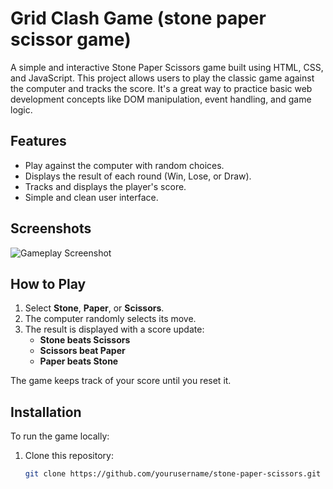 # Grid Clash Game (stone paper scissor game)

A simple and interactive Stone Paper Scissors game built using HTML, CSS, and JavaScript. This project allows users to play the classic game against the computer and tracks the score. It's a great way to practice basic web development concepts like DOM manipulation, event handling, and game logic.

## Features

- Play against the computer with random choices.
- Displays the result of each round (Win, Lose, or Draw).
- Tracks and displays the player's score.
- Simple and clean user interface.

## Screenshots

![Gameplay Screenshot](path-to-screenshot.png)

## How to Play

1. Select **Stone**, **Paper**, or **Scissors**.
2. The computer randomly selects its move.
3. The result is displayed with a score update:
   - **Stone beats Scissors**
   - **Scissors beat Paper**
   - **Paper beats Stone**

The game keeps track of your score until you reset it.

## Installation

To run the game locally:

1. Clone this repository:
   ```bash
   git clone https://github.com/yourusername/stone-paper-scissors.git
